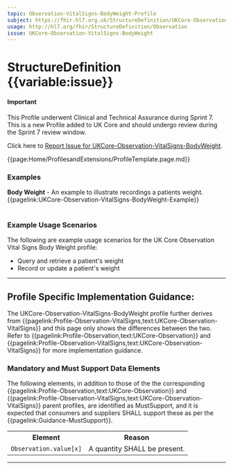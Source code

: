 ```yaml
---
topic: Observation-VitalSigns-BodyWeight-Profile
subject: https://fhir.hl7.org.uk/StructureDefinition/UKCore-Observation-VitalSigns-BodyWeight
usage: http://hl7.org/fhir/StructureDefinition/Observation
issue: UKCore-Observation-VitalSigns-BodyWeight
---
```


# StructureDefinition {{variable:issue}}

<div id="newAsset" markdown="span" class="alert alert-success" role="alert"><h4><i class="fa fa-star"></i> Important</h4>

This Profile underwent Clinical and Technical Assurance during Sprint 7. This is a new Profile added to UK Core and should undergo review during the Sprint 7 review window.

Click here to <a href="https://simplifier.net/HL7FHIRUKCoreR4/UKCore-Observation-VitalSigns-BodyWeight/~issues?level=File">Report Issue for UKCore-Observation-VitalSigns-BodyWeight</a>.
</div>

<nocheck>
{{page:Home/ProfilesandExtensions/ProfileTemplate.page.md}}

<div id="Examples" class="tabcontent">
  <h3>Examples</h3>
<b>Body Weight</b> - An example to illustrate recordings a patients weight.<br/>
{{pagelink:UKCore-Observation-VitalSigns-BodyWeight-Example}}<br><br>
</div>
</nocheck>


<div id="ProfileGuidance">

### Example Usage Scenarios ###
The following are example usage scenarios for the UK Core Observation Vital Signs Body Weight profile:

- Query and retrieve a patient's weight
- Record or update a patient's weight

<hr class="thickline">

## Profile Specific Implementation Guidance: ##

The UKCore-Observation-VitalSigns-BodyWeight profile further derives from {{pagelink:Profile-Observation-VitalSigns,text:UKCore-Observation-VitalSigns}} and this page only shows the differences between the two. Refer to {{pagelink:Profile-Observation,text:UKCore-Observation}} and {{pagelink:Profile-Observation-VitalSigns,text:UKCore-Observation-VitalSigns}} for more implementation guidance.

### Mandatory and Must Support Data Elements

The following elements, in addition to those of the the corresponding {{pagelink:Profile-Observation,text:UKCore-Observation}} and {{pagelink:Profile-Observation-VitalSigns,text:UKCore-Observation-VitalSigns}} parent profiles, are identified as MustSupport, and it is expected that consumers and suppliers SHALL support these as per the {{pagelink:Guidance-MustSupport}}.

<table class="assets" title="MustSupport element list">
<tr>
<th class="width30">Element</th>
<th class="width70">Reason</th>
</tr>
<tr>
<td><code>Observation.value[x]</code></td>
<td>A quantity SHALL be present.</td>
</tr>
</table>
</div>

---